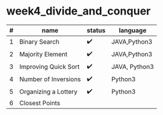 # week4_divide_and_conquer


|#|name|status|language|
|----|---------|------------------|------------------|
|1|Binary Search|:heavy_check_mark:|JAVA,Python3
|2|Majority Element|:heavy_check_mark:|JAVA,Python3
|3|Improving Quick Sort|:heavy_check_mark:|JAVA, Python3
|4|Number of Inversions|:heavy_check_mark:|Python3
|5|Organizing a Lottery|:heavy_check_mark:|Python3
|6|Closest Points||
